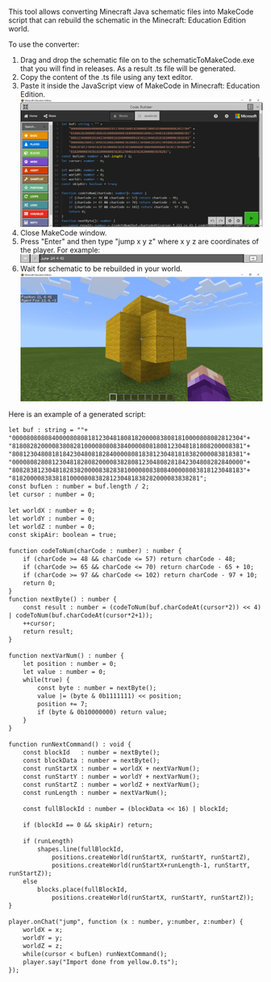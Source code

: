 This tool allows converting Minecraft Java schematic files into MakeCode script that can rebuild the schematic in the Minecraft: Education Edition world.

To use the converter:  
1. Drag and drop the schematic file on to the schematicToMakeCode.exe that you will find in releases. As a result .ts file will be generated.
1. Copy the content of the .ts file using any text editor.
1. Paste it inside the JavaScript view of MakeCode in Minecraft: Education Edition.
![MakeCode js window](docs/MakeCodeJS.png)
1. Close MakeCode window.
3. Press "Enter" and then type "jump x y z" where x y z are coordinates of the player. 
For example: 
![Console command example](docs/command.png)
4. Wait for schematic to be rebuilded in your world. 
![Yellow apple from java schematic rebuilded in Minecraft:EE](docs/result.png)

Here is an example of a generated script:
```
let buf : string = ""+
"0000808080840000808081812304818081820000838081810000808082812304"+
"8180828200008380828100008080838400008081808123048181808200008381"+
"8081230480818184230480818284000080818381230481818382000083818381"+
"0000808280812304818280820000838280812304808281842304808282840000"+
"8082838123048182838200008382838100008083808400008083818123048183"+
"8182000083838181000080838281230481838282000083838281";
const bufLen : number = buf.length / 2;
let cursor : number = 0;

let worldX : number = 0;
let worldY : number = 0;
let worldZ : number = 0;
const skipAir: boolean = true;

function codeToNum(charCode : number) : number {
    if (charCode >= 48 && charCode <= 57) return charCode - 48;
    if (charCode >= 65 && charCode <= 70) return charCode - 65 + 10;
    if (charCode >= 97 && charCode <= 102) return charCode - 97 + 10;
    return 0;
}
function nextByte() : number {
    const result : number = (codeToNum(buf.charCodeAt(cursor*2)) << 4) | codeToNum(buf.charCodeAt(cursor*2+1));
    ++cursor;
    return result;
}

function nextVarNum() : number {
    let position : number = 0;
    let value : number = 0;
    while(true) {
        const byte : number = nextByte();
        value |= (byte & 0b1111111) << position;
        position += 7;
        if (byte & 0b10000000) return value;
    }
}

function runNextCommand() : void {
    const blockId   : number = nextByte();
    const blockData : number = nextByte();
    const runStartX : number = worldX + nextVarNum();
    const runStartY : number = worldY + nextVarNum();
    const runStartZ : number = worldZ + nextVarNum();
    const runLength : number = nextVarNum();

    const fullBlockId : number = (blockData << 16) | blockId;

    if (blockId == 0 && skipAir) return;

    if (runLength)
        shapes.line(fullBlockId,
            positions.createWorld(runStartX, runStartY, runStartZ),
            positions.createWorld(runStartX+runLength-1, runStartY, runStartZ));
    else
        blocks.place(fullBlockId,
            positions.createWorld(runStartX, runStartY, runStartZ));
}

player.onChat("jump", function (x : number, y:number, z:number) {
    worldX = x;
    worldY = y;
    worldZ = z;
    while(cursor < bufLen) runNextCommand();
    player.say("Import done from yellow.0.ts");
});
```

